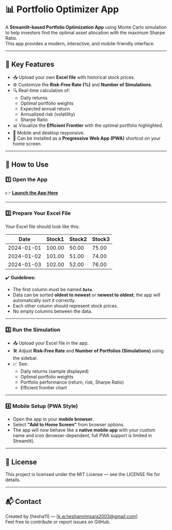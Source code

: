 # 📊 Portfolio Optimizer App

A **Streamlit-based Portfolio Optimization App** using Monte Carlo simulation to help investors find the optimal asset allocation with the maximum Sharpe Ratio.  
This app provides a modern, interactive, and mobile-friendly interface.

---

## 🚀 Key Features
- 📥 Upload your own **Excel file** with historical stock prices.
- ⚙️ Customize the **Risk-Free Rate (%)** and **Number of Simulations**.
- 🔍 Real-time calculation of:
  - Daily returns
  - Optimal portfolio weights
  - Expected annual return
  - Annualized risk (volatility)
  - Sharpe Ratio
- 📊 Visualize the **Efficient Frontier** with the optimal portfolio highlighted.
- 📱 Mobile and desktop responsive.
- 🌟 Can be installed as a **Progressive Web App (PWA)** shortcut on your home screen.

---

## 📂 How to Use

### 1️⃣ Open the App  
👉 **[Launch the App Here](https://portfolio-optimizer-dbel3qn7uxpxhrdaqipz6s.streamlit.app/)**  



---

### 2️⃣ Prepare Your Excel File  
Your Excel file should look like this:

| Date       | Stock1 | Stock2 | Stock3 |
|------------|--------|--------|--------|
| 2024-01-01 | 100.00 | 50.00  | 75.00  |
| 2024-01-02 | 101.00 | 51.00  | 74.00  |
| 2024-01-03 | 102.00 | 52.00  | 76.00  |

✔️ **Guidelines:**  
- The first column must be named **`Date`**.  
- Data can be sorted **oldest to newest** or **newest to oldest**; the app will automatically sort it correctly.  
- Each other column should represent stock prices.
- No empty columns between the data.

---

### 3️⃣ Run the Simulation  
- 📤 Upload your Excel file in the app.  
- 🛠️ Adjust **Risk-Free Rate** and **Number of Portfolios (Simulations)** using the sidebar.  
- 📈 See:  
  - Daily returns (sample displayed)  
  - Optimal portfolio weights  
  - Portfolio performance (return, risk, Sharpe Ratio)  
  - Efficient frontier chart  

---

### 4️⃣ Mobile Setup (PWA Style)  
- Open the app in your **mobile browser**.  
- Select **"Add to Home Screen"** from browser options.  
- The app will now behave like a **native mobile app** with your custom name and icon (browser-dependent, full PWA support is limited in Streamlit).

---

## 📜 License

This project is licensed under the MIT License — see the LICENSE file for details.

---

## 📬 Contact

Created by [hesha11] — [k.w.heshannimsara2003@gmail.com]  
Feel free to contribute or report issues on GitHub.


